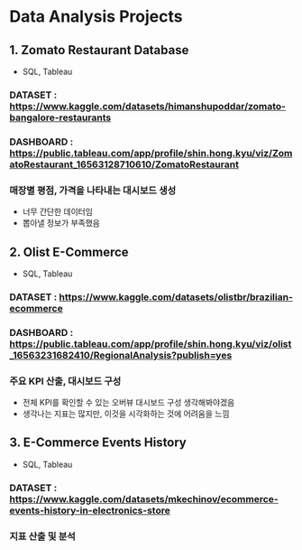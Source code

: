# Data Analysis Projects

## 1. Zomato Restaurant Database
* SQL, Tableau
### DATASET	:	https://www.kaggle.com/datasets/himanshupoddar/zomato-bangalore-restaurants
### DASHBOARD	:	https://public.tableau.com/app/profile/shin.hong.kyu/viz/ZomatoRestaurant_16563128710610/ZomatoRestaurant
### 매장별 평점, 가격을 나타내는 대시보드 생성
* 너무 간단한 데이터임
* 뽑아낼 정보가 부족했음

## 2. Olist E-Commerce
* SQL, Tableau
### DATASET : https://www.kaggle.com/datasets/olistbr/brazilian-ecommerce
### DASHBOARD : https://public.tableau.com/app/profile/shin.hong.kyu/viz/olist_16563231682410/RegionalAnalysis?publish=yes
### 주요 KPI 산출, 대시보드 구성
* 전체 KPI를 확인할 수 있는 오버뷰 대시보드 구성 생각해봐야겠음
* 생각나는 지표는 많지만, 이것을 시각화하는 것에 어려움을 느낌

## 3. E-Commerce Events History
* SQL, Tableau
### DATASET : https://www.kaggle.com/datasets/mkechinov/ecommerce-events-history-in-electronics-store
### 지표 산출 및 분석
